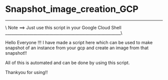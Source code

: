# Snapshot_image_creation_GCP
__________________________________________________________
\ Note ==> Just use this script in your Google Cloud Shell \
 \__________________________________________________________\

Hello Everyone !!!
I have made a script here which can be used to make snapshot of an instance from your gcp and create an image from that snapshot!!

All of this is automated and can be done by using this script.

Thankyou for using!!
